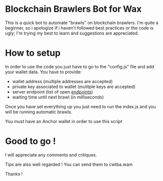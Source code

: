 # Blockchain Brawlers Bot for Wax 
This is a quick bot to automate "brawls" on blockchain brawlers.
I'm quite a beginner, so i apologize if i haven't followed best practices or the code is ugly; I'm trying my best to learn and suggestions are appreciated.

# How to setup
In order to use the code you just have to go to the "config.js" file and add your wallet data.
You have to provide: 
- wallet address (multiple addresses are accepted)
- private key associated to wallet (mulitple keys are accepted)
- server endpoint (list of open [endpoints](https://wax.bloks.io/))
- waiting time until next brawl (in milliseconds)

Once you have set everything up you just need to run the index.js and you will be running automatic brawls. 

You must have an Anchor wallet in order to use this script

# Good to go !
I will appreciate any comments and critiques.

Tips are also well regarded ! You can send them to cwtba.wam

Thanks !



